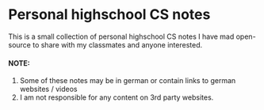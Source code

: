 # Personal highschool CS notes
This is a small collection of personal highschool CS notes I have mad open-source to share with my classmates and anyone interested.

#### NOTE:
1. Some of these notes may be in german or contain links to german websites / videos
2. I am not responsible for any content on 3rd party websites.